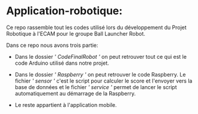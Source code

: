 # Application-robotique:
Ce repo rassemble tout les codes utilisé lors du développement du Projet Robotique à l'ECAM pour le groupe Ball Launcher Robot. 

Dans ce repo nous avons trois partie:

- Dans le dossier *' CodeFinalRobot '* on peut retrouver tout ce qui est le code Arduino utilisé dans notre projet.

- Dans le dossier *' Raspberry '* on peut retrouver le code Raspberry. Le fichier *' sensor '* c'est le script pour calculer le score et l'envoyer vers la base de données et le fichier *' service '* permet de lancer le script automatiquement au démarrage de la Raspberry.

- Le reste appartient à l'application mobile.


